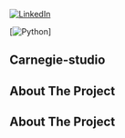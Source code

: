 [![LinkedIn][linkedin-shield]][linkedin-url]


[![Python](https://img.shields.io/label=Python&logo=Python&style=for-the-badge)]

<!-- Carnegie-studio -->
## Carnegie-studio

<!-- ABOUT THE PROJECT -->
## About The Project

<!-- ABOUT THE PROJECT -->
## About The Project

<!-- MARKDOWN LINKS & IMAGES -->
<!-- https://www.markdownguide.org/basic-syntax/#reference-style-links -->

[linkedin-shield]: https://img.shields.io/badge/-LinkedIn-black.svg?style=for-the-badge&logo=linkedin&colorB=0a66c2
[linkedin-url]: https://www.linkedin.com/in/facundo-zerbinatti
